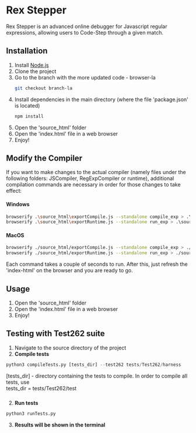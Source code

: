 # Rex Stepper

Rex Stepper is an advanced online debugger for Javascript regular expressions, allowing users to Code-Step through a given match.

## Installation
1. Install [Node.js](https://nodejs.org/en/download/)
2. Clone the project
3. Go to the branch with the more updated code - browser-la
    ```bash
    git checkout branch-la
    ```
4. Install dependencies in the main directory (where the file 'package.json' is located)
    ```bash
    npm install
    ```
5. Open the 'source_html' folder
6. Open the 'index.html' file in a web browser
7. Enjoy!

## Modify the Compiler
If you want to make changes to the actual compiler (namely files under the following folders: JSCompiler, RegExpCompiler or runtime), additional compilation commands are necessary in order for those changes to take effect: 

#### Windows
```bash
browserify .\source_html\exportCompile.js --standalone compile_exp > .\source_html\browserify_dist\compile.js -t babelify
browserify .\source_html\exportRuntime.js --standalone run_exp > .\source_html\browserify_dist\run.js -t babelify
```
#### MacOS
```bash
browserify ./source_html/exportCompile.js --standalone compile_exp > ./source_html/browserify_dist/compile.js -t babelify
browserify ./source_html/exportRuntime.js --standalone run_exp > ./source_html/browserify_dist/run.js -t babelify
```
    
Each command takes a couple of seconds to run. After this, just refresh the 'index-html' on the browser and you are ready to go.

## Usage
1. Open the 'source_html' folder
2. Open the 'index.html' file in a web browser
3. Enjoy!


## Testing with Test262 suite
1. Navigate to the source directory of the project 
1. **Compile tests**  
```py
python3 compileTests.py [tests_dir] --test262 tests/Test262/harness
```
[tests_dir] - directory containing the tests to compile. In order to compile all tests, use   
tests_dir = tests/Test262/test
##### 

2. **Run tests** 
```py
python3 runTests.py 
```
3. **Results will be shown in the terminal**